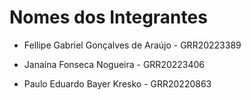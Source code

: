 # Nomes dos Integrantes

- Fellipe Gabriel Gonçalves de Araújo - GRR20223389

- Janaína Fonseca Nogueira - GRR20223406

- Paulo Eduardo Bayer Kresko - GRR20220863

